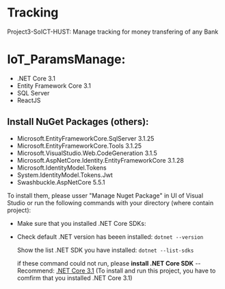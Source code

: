 # Tracking
Project3-SoICT-HUST: Manage tracking for money transfering of any Bank

# IoT_ParamsManage:
- .NET Core 3.1
- Entity Framework Core 3.1
- SQL Server
- ReactJS

## Install NuGet Packages (others):
- Microsoft.EntityFrameworkCore.SqlServer 3.1.25
- Microsoft.EntityFrameworkCore.Tools 3.1.25
- Microsoft.VisualStudio.Web.CodeGeneration 3.1.5
- Microsoft.AspNetCore.Identity.EntityFrameworkCore 3.1.28
- Microsoft.IdentityModel.Tokens
- System.IdentityModel.Tokens.Jwt
- Swashbuckle.AspNetCore 5.5.1

To install them, please usser "Manage Nuget Package" in UI of Visual Studio or run the following commands with your directory (where contain project):
- Make sure that you installed .NET Core SDKs:
- Check default .NET version has beeen installed: `dotnet --version`
  
  Show the list .NET SDK you have installed:  `dotnet --list-sdks`

  if these command could not run, please **install .NET Core SDK**
    -- Recommend: [.NET Core 3.1](https://dotnet.microsoft.com/en-us/download/dotnet/3.1)
(To install and run this project, you have to comfirm that you installed .NET Core 3.1)

